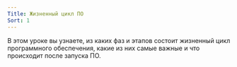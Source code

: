 ```yaml
---
Title: Жизненный цикл ПО
Sort: 1
---
```


В этом уроке вы узнаете, из каких фаз и этапов состоит жизненный цикл программного обеспечения, какие из них самые важные и что происходит после запуска ПО.
